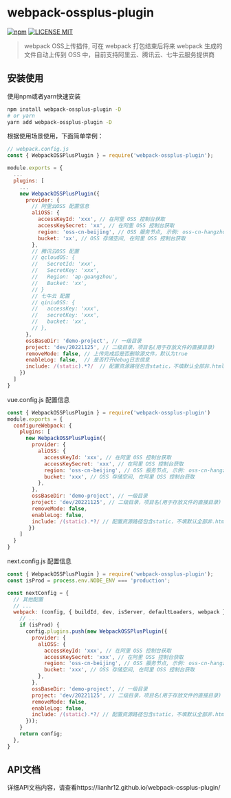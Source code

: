 # webpack-ossplus-plugin
[![npm](https://img.shields.io/npm/v/webpack-ossplus-plugin.svg)](https://www.npmjs.com/package/webpack-ossplus-plugin)
[![LICENSE MIT](https://img.shields.io/npm/l/webpack-ossplus-plugin.svg)](https://www.npmjs.com/package/webpack-ossplus-plugin) 

> webpack OSS上传插件, 可在 webpack 打包结束后将来 webpack 生成的文件自动上传到 OSS 中，目前支持阿里云、腾讯云、七牛云服务提供商

## 安装使用
使用npm或者yarn快速安装
```bash
npm install webpack-ossplus-plugin -D
# or yarn
yarn add webpack-ossplus-plugin -D
```

根据使用场景使用，下面简单举例：

```javascript
// webpack.config.js
const { WebpackOSSPlusPlugin } = require('webpack-ossplus-plugin');

module.exports = {
  ...
  plugins: [
    ...
    new WebpackOSSPlusPlugin({
      provider: {
        // 阿里云OSS 配置信息
        aliOSS: {
          accessKeyId: 'xxx', // 在阿里 OSS 控制台获取
          accessKeySecret: 'xx', // 在阿里 OSS 控制台获取
          region: 'oss-cn-beijing', // OSS 服务节点, 示例: oss-cn-hangzhou
          bucket: 'xx', // OSS 存储空间, 在阿里 OSS 控制台获取
        },
        // 腾讯云OSS 配置
        // qcloudOS: {
        //   SecretId: 'xxx',
        //   SecretKey: 'xxx',
        //   Region: 'ap-guangzhou',
        //   Bucket: 'xx',
        // }
        // 七牛云 配置
        // qiniuOSS: {
        //   accessKey: 'xxx',
        //   secretKey: 'xxx',
        //   bucket: 'xx',
        // },
      },
      ossBaseDir: 'demo-project', // 一级目录
      project: 'dev/20221125', // 二级目录，项目名(用于存放文件的直接目录)
      removeMode: false, // 上传完成后是否删除源文件，默认为true
      enableLog: false,  // 是否打开debug日志信息
      include: /(static).*?/  // 配置资源路径包含static，不填默认全部非.html文件
    })
  ]
}
```
vue.config.js 配置信息
```javascript
const { WebpackOSSPlusPlugin } = require('webpack-ossplus-plugin')
module.exports = {
  configureWebpack: {
    plugins: [
      new WebpackOSSPlusPlugin({
        provider: {
          aliOSS: {
            accessKeyId: 'xxx', // 在阿里 OSS 控制台获取
            accessKeySecret: 'xxx', // 在阿里 OSS 控制台获取
            region: 'oss-cn-beijing', // OSS 服务节点, 示例: oss-cn-hangzhou
            bucket: 'xxx', // OSS 存储空间, 在阿里 OSS 控制台获取
          },
        },
        ossBaseDir: 'demo-project', // 一级目录
        project: 'dev/20221125', // 二级目录，项目名(用于存放文件的直接目录)
        removeMode: false,
        enableLog: false,
        include: /(static).*?/ // 配置资源路径包含static，不填默认全部非.html文件
       })
    ]
  }
}
```

next.config.js 配置信息
```javascript
const { WebpackOSSPlusPlugin } = require('webpack-ossplus-plugin');
const isProd = process.env.NODE_ENV === 'production';

const nextConfig = {
  // 其他配置
  // ...
  webpack: (config, { buildId, dev, isServer, defaultLoaders, webpack }) => {
    // ...
    if (isProd) {
      config.plugins.push(new WebpackOSSPlusPlugin({
        provider: {
          aliOSS: {
            accessKeyId: 'xxx', // 在阿里 OSS 控制台获取
            accessKeySecret: 'xxx', // 在阿里 OSS 控制台获取
            region: 'oss-cn-beijing', // OSS 服务节点, 示例: oss-cn-hangzhou
            bucket: 'xxx', // OSS 存储空间, 在阿里 OSS 控制台获取
          },
        },
        ossBaseDir: 'demo-project', // 一级目录
        project: 'dev/20221125', // 二级目录，项目名(用于存放文件的直接目录)
        removeMode: false,
        enableLog: false,
        include: /(static).*?/ // 配置资源路径包含static，不填默认全部非.html文件
      }));
    }
    return config;
  },
}
```
## API文档
详细API文档内容，请查看https://lianhr12.github.io/webpack-ossplus-plugin/

